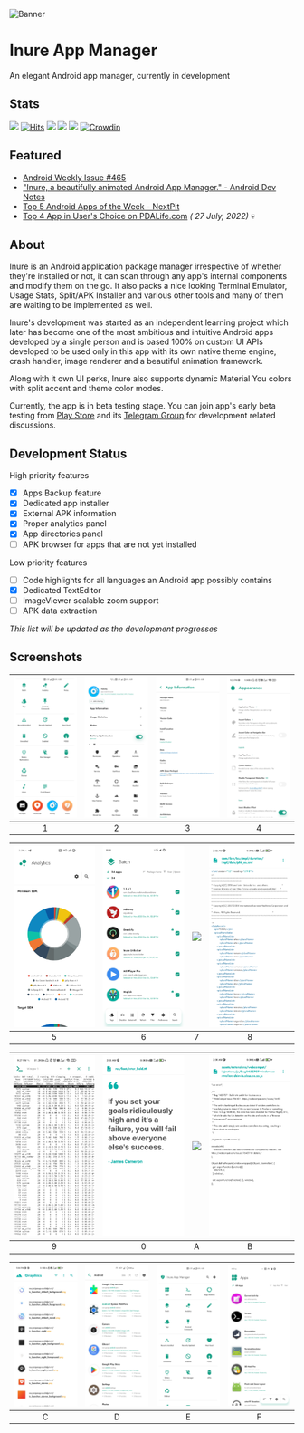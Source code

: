 ![Banner](https://github.com/Hamza417/Inure/raw/master/screenshots/banner.png)

# Inure App Manager

An elegant Android app manager, currently in development

## Stats

![](https://img.shields.io/tokei/lines/github/Hamza417/Inure?color=orange&label=Total%20Lines&logo=kotlin&logoColor=white)
[![Hits](https://hits.seeyoufarm.com/api/count/incr/badge.svg?url=https%3A%2F%2Fgithub.com%2FHamza417%2FInure&count_bg=%239A3DC8&title_bg=%23555555&icon=tencentweibo.svg&icon_color=%23E7E7E7&title=Total+Visits&edge_flat=false)](https://hits.seeyoufarm.com)
![](https://img.shields.io/github/repo-size/Hamza417/Inure?color=teal&label=Size)
![](https://img.shields.io/github/languages/count/Hamza417/Inure?color=white&label=Languages)
![](https://img.shields.io/github/license/Hamza417/Inure?color=red&label=License)
[![Crowdin](https://badges.crowdin.net/inure/localized.svg)](https://crowdin.com/project/inure)

## Featured

- [Android Weekly Issue #465](https://androidweekly.net/issues/issue-465)
- ["Inure, a beautifully animated Android App Manager." - Android Dev Notes](https://twitter.com/androiddevnotes/status/1389111968670179340)
- [Top 5 Android Apps of the Week - NextPit](https://www.nextpit.com/apps-of-the-week-51-2021)
- [Top 4 App in User's Choice on PDALife.com](https://pdalife.com/android/sistemnye/sort-by/popular/) _(
  27 July, 2022)_ 💀

## About

Inure is an Android application package manager irrespective of whether they're installed or not, it
can scan through any app's internal components and modify them on the go. It also packs a nice
looking Terminal Emulator, Usage Stats, Split/APK Installer and various other tools and many of them
are waiting to be implemented as well.

Inure's development was started as an independent learning project which later has become one of the
most ambitious and intuitive Android apps developed by a single person and is based 100% on custom
UI APIs developed to be used only in this app with its own native theme engine, crash handler, image
renderer and a beautiful animation framework.

Along with it own UI perks, Inure also supports dynamic Material You colors with split accent and
theme color modes.

Currently, the app is in beta testing stage. You can join app's early beta testing
from [Play Store](https://play.google.com/store/apps/details?id=app.simple.inure) and
its [Telegram Group](https://t.me/inure_app_manager) for development related discussions.

## Development Status

High priority features

- [x] Apps Backup feature
- [x] Dedicated app installer
- [x] External APK information
- [x] Proper analytics panel
- [x] App directories panel
- [ ] APK browser for apps that are not yet installed

Low priority features

- [ ] Code highlights for all languages an Android app possibly contains
- [x] Dedicated TextEditor
- [ ] ImageViewer scalable zoom support
- [ ] APK data extraction

*This list will be updated as the development progresses*

## Screenshots
| <img src="https://github.com/Hamza417/Inure/blob/master/screenshots/01.png" width="100%"> | <img src="https://github.com/Hamza417/Inure/blob/master/screenshots/03.png" width="100%"> | <img src="https://github.com/Hamza417/Inure/blob/master/screenshots/04.png" width="100%"> | <img src="https://github.com/Hamza417/Inure/blob/master/screenshots/06.jpg" width="100%"> |
|:-----------------------------------------------------------------------------------------:|:-----------------------------------------------------------------------------------------:|:-----------------------------------------------------------------------------------------:|:-----------------------------------------------------------------------------------------:|
|                                             1                                             |                                             2                                             |                                             3                                             |                                             4                                             |

| <img src="https://github.com/Hamza417/Inure/blob/master/screenshots/15.png" width="100%"> | <img src="https://github.com/Hamza417/Inure/blob/master/screenshots/07.png" width="100%"> | <img src="https://github.com/Hamza417/Inure/blob/master/screenshots/05.jpg" width="100%"> | <img src="https://github.com/Hamza417/Inure/blob/master/screenshots/08.jpg" width="100%"> |
|:-----------------------------------------------------------------------------------------:|:-----------------------------------------------------------------------------------------:|:-----------------------------------------------------------------------------------------:|:-----------------------------------------------------------------------------------------:|
|                                             5                                             |                                             6                                             |                                             7                                             |                                             8                                             |

| <img src="https://github.com/Hamza417/Inure/blob/master/screenshots/02.jpg" width="100%"> | <img src="https://github.com/Hamza417/Inure/blob/master/screenshots/09.jpg" width="100%"> | <img src="https://github.com/Hamza417/Inure/blob/master/screenshots/10.jpg" width="100%"> | <img src="https://github.com/Hamza417/Inure/blob/master/screenshots/11.jpg" width="100%"> |
|:-----------------------------------------------------------------------------------------:|:-----------------------------------------------------------------------------------------:|:-----------------------------------------------------------------------------------------:|:-----------------------------------------------------------------------------------------:|
|                                             9                                             |                                             0                                             |                                             A                                             |                                             B                                             |

| <img src="https://github.com/Hamza417/Inure/blob/master/screenshots/12.jpg" width="100%"> | <img src="https://github.com/Hamza417/Inure/blob/master/screenshots/13.png" width="100%"> | <img src="https://github.com/Hamza417/Inure/blob/master/screenshots/00.png" width="100%"> | <img src="https://github.com/Hamza417/Inure/blob/master/screenshots/14.png" width="100%"> |
|:-----------------------------------------------------------------------------------------:|:-----------------------------------------------------------------------------------------:|:-----------------------------------------------------------------------------------------:|:-----------------------------------------------------------------------------------------:|
|                                             C                                             |                                             D                                             |                                             E                                             |                                             F                                             |



